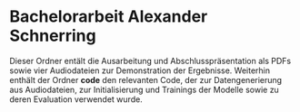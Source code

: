 # Bachelorarbeit Alexander Schnerring

Dieser Ordner entält die Ausarbeitung und Abschlusspräsentation als PDFs sowie vier Audiodateien zur Demonstration der Ergebnisse. Weiterhin enthält der Ordner **code** den relevanten Code, der zur Datengenerierung aus Audiodateien, zur Initialisierung und Trainings der Modelle sowie zu deren Evaluation verwendet wurde.
